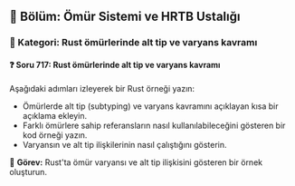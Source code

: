 ## 📘 Bölüm: Ömür Sistemi ve HRTB Ustalığı  
### 🔹 Kategori: Rust ömürlerinde alt tip ve varyans kavramı  
#### ❓ Soru 717: Rust ömürlerinde alt tip ve varyans kavramı

Aşağıdaki adımları izleyerek bir Rust örneği yazın:

- Ömürlerde alt tip (subtyping) ve varyans kavramını açıklayan kısa bir açıklama ekleyin.
- Farklı ömürlere sahip referansların nasıl kullanılabileceğini gösteren bir kod örneği yazın.
- Varyansın ve alt tip ilişkilerinin nasıl çalıştığını gösterin.

🔧 **Görev:** Rust'ta ömür varyansı ve alt tip ilişkisini gösteren bir örnek oluşturun.
